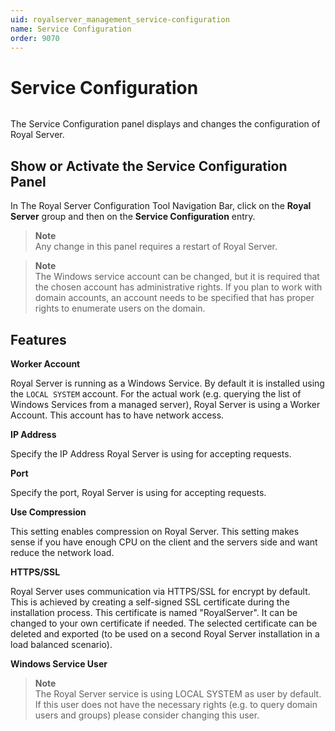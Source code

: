 ```yaml
---
uid: royalserver_management_service-configuration
name: Service Configuration
order: 9070
---
```


# Service Configuration

<img src="/images/RoyalServer/Service_48x48.png" class="icon-def" alt="" />

The Service Configuration panel displays and changes the configuration of Royal Server.

## Show or Activate the Service Configuration Panel

In The Royal Server Configuration Tool Navigation Bar, click on the **Royal Server** group and then on the **Service Configuration** entry.

> **Note**  
> Any change in this panel requires a restart of Royal Server.

> **Note**  
> The Windows service account can be changed, but it is required that the chosen account has administrative rights. If you plan to work with domain accounts, an account needs to be specified that has proper rights to enumerate users on the domain.

## Features

**Worker Account**

Royal Server is running as a Windows Service. By default it is installed using the `LOCAL SYSTEM` account. For the actual work (e.g. querying the list of Windows Services from a managed server), Royal Server is using a Worker Account. This account has to have network access.

**IP Address**

Specify the IP Address Royal Server is using for accepting requests.

**Port**

Specify the port, Royal Server is using for accepting requests.

**Use Compression**

This setting enables compression on Royal Server. This setting makes sense if you have enough CPU on the client and the servers side and want reduce the network load.

**HTTPS/SSL**

Royal Server uses communication via HTTPS/SSL for encrypt by default. This is achieved by creating a self-signed SSL certificate during the installation process. This certificate is named "RoyalServer". It can be changed to your own certificate if needed. The selected certificate can be deleted and exported (to be used on a second Royal Server installation in a load balanced scenario).

**Windows Service User**

> **Note**  
> The Royal Server service is using LOCAL SYSTEM as user by default. If this user does not have the necessary rights (e.g. to query domain users and groups) please consider changing this user.
